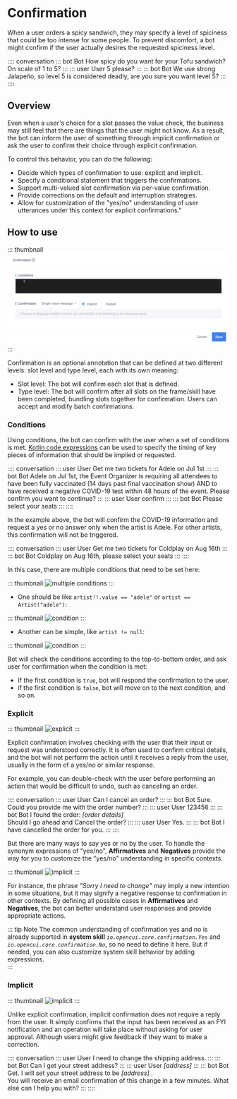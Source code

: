 # Confirmation
When a user orders a spicy sandwich, they may specify a level of spiciness that could be too intense for some people. To prevent discomfort, a bot might confirm if the user actually desires the requested spiciness level.

:::: conversation
::: bot Bot
How spicy do you want for your Tofu sandwich? On scale of 1 to 5?
:::
::: user User
5 please?
:::
::: bot Bot
We use strong Jalapeño, so level 5 is considered deadly, are you sure you want level 5?
:::
::::


## Overview
Even when a user's choice for a slot passes the value check, the business may still feel that there are things that the user might not know. As a result, the bot can inform the user of something through implicit confirmation or ask the user to confirm their choice through explicit confirmation.

To control this behavior, you can do the following:
- Decide which types of confirmation to use: explicit and implicit.
- Specify a conditional statement that triggers the confirmations.
- Support multi-valued slot confirmation via per-value confirmation.
- Provide corrections on the default and interruption strategies.
- Allow for customization of the "yes/no" understanding of user utterances under this context for explicit confirmations."

## How to use

::: thumbnail
![confirmation](/images/annotation/confirmation/confirmation.png)
:::

Confirmation is an optional annotation that can be defined at two different levels: slot level and type level, each with its own meaning:

- Slot level: The bot will confirm each slot that is defined.
- Type level: The bot will confirm after all slots on the frame/skill have been completed, bundling slots together for confirmation. Users can accept and modify batch confirmations.

### Conditions
Using conditions, the bot can confirm with the user when a set of conditions is met. [Kotlin code expressions](kotlinexpression.md) can be used to specify the timing of key pieces of information that should be implied or requested.

:::: conversation
::: user User
Get me two tickets for Adele on Jul 1st
:::
::: bot Bot
Adele on Jul 1st, the Event Organizer is requiring all attendees to have been fully vaccinated (14 days past final vaccination show) AND to have received a negative COVID-19 test within 48 hours of the event. Please confirm you want to continue?
:::
::: user User
confirm
:::
::: bot Bot
Please select your seats
:::
::::

In the example above, the bot will confirm the COVID-19 information and request a yes or no answer only when the artist is Adele. For other artists, this confirmation will not be triggered.

:::: conversation
::: user User
Get me two tickets for Coldplay on Aug 16th
:::
::: bot Bot
Coldplay on Aug 16th, please select your seats
:::
::::

In this case, there are multiple conditions that need to be set here:

::: thumbnail
![multiple conditions](/images/annotation/confirmation/confirmation_table.png)
:::
 
- One should be like `artist!!.value == "adele"` or `artist == Artist("adele")`:

::: thumbnail
![condition](/images/annotation/confirmation/condition_1.png)
:::

- Another can be simple, like `artist != null`:

::: thumbnail
![condition](/images/annotation/confirmation/condition_2.png)
:::

Bot will check the conditions according to the top-to-bottom order, and ask user for confirmation when the condition is met:  
- If the first condition is `true`, bot will respond the confirmation to the user.
- if the first condition is `false`, bot will move on to the next condition, and so on.


### Explicit 

::: thumbnail
![explicit](/images/annotation/confirmation/confirmation_condition_explicit.png)
:::

Explicit confirmation involves checking with the user that their input or request was understood correctly. It is often used to confirm critical details, and the bot will not perform the action until it receives a reply from the user, usually in the form of a yes/no or similar response.

For example, you can double-check with the user before performing an action that would be difficult to undo, such as canceling an order.

:::: conversation
::: user User
Can I cancel an order?
:::
::: bot Bot
Sure. Could you provide me with the order number?
:::
::: user User
123456
:::
::: bot Bot
I found the order: *[order details]* <br>Should I go ahead and Cancel the order?
:::
::: user User
Yes.
:::
::: bot Bot
I have cancelled the order for you. 
:::
::::

But there are many ways to say yes or no by the user. To handle the synonym expressions of "yes/no", **Affirmatives** and **Negatives** provide the way for you to customize the "yes/no" understanding in specific contexts. 

::: thumbnail
![implicit](/images/annotation/confirmation/confirmation_expression.png)
:::

For instance, the phrase *"Sorry I need to change"* may imply a new intention in some situations, but it may signify a negative response to confirmation in other contexts. By defining all possible cases in **Affirmatives** and **Negatives**, the bot can better understand user responses and provide appropriate actions.

::: tip Note
The common understanding of confirmation yes and no is already supported in **system skill** *`io.opencui.core.confirmation.Yes`* and *`io.opencui.core.confirmation.No`*, so no need to define it here. But if needed, you can also customize system skill behavior by adding expressions.  
:::

### Implicit

::: thumbnail
![implicit](/images/annotation/confirmation/confirmation_condition_implicit.png)
:::

Unlike explicit confirmation, implicit confirmation does not require a reply from the user. It simply confirms that the input has been received as an FYI notification and an operation will take place without asking for user approval. Although users might give feedback if they want to make a correction.

:::: conversation
::: user User
I need to change the shipping address.
:::
::: bot Bot
Can I get your street address?
:::
::: user User
*[address]*
:::
::: bot Bot
Get. I will set your street address to be *[address]* . <br>You will receive an email confirmation of this change in a few minutes. What else can I help you with?
:::
::::

